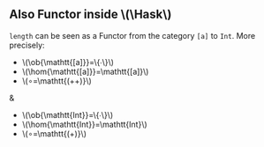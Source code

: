 ## Also Functor inside \\(\\Hask\\)

`length` can be seen as a Functor from the category `[a]` to `Int`.
More precisely:

- \\(\\ob{\\mathtt{[a]}}=\\{∙\\}\\)
- \\(\\hom{\\mathtt{[a]}}=\\mathtt{[a]}\\)
- \\(∘=\\mathtt{(++)}\\)

&

- \\(\\ob{\\mathtt{Int}}=\\{∙\\}\\)
- \\(\\hom{\\mathtt{Int}}=\\mathtt{Int}\\)
- \\(∘=\\mathtt{(+)}\\)
